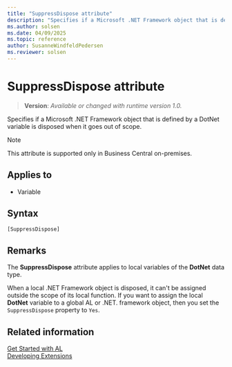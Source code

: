 ```yaml
---
title: "SuppressDispose attribute"
description: "Specifies if a Microsoft .NET Framework object that is defined by a DotNet variable is disposed when it goes out of scope."
ms.author: solsen
ms.date: 04/09/2025
ms.topic: reference
author: SusanneWindfeldPedersen
ms.reviewer: solsen
---
```

[//]: # (START>DO_NOT_EDIT)
[//]: # (IMPORTANT:Do not edit any of the content between here and the END>DO_NOT_EDIT.)
[//]: # (Any modifications should be made in the .xml files in the ModernDev repo.)

# SuppressDispose attribute
> **Version**: _Available or changed with runtime version 1.0._

Specifies if a Microsoft .NET Framework object that is defined by a DotNet variable is disposed when it goes out of scope.

> [!NOTE]
> This attribute is supported only in Business Central on-premises.

## Applies to

- Variable


## Syntax

```AL
[SuppressDispose]
```

[//]: # (IMPORTANT: END>DO_NOT_EDIT)

## Remarks

The **SuppressDispose** attribute applies to local variables of the **DotNet** data type.  

When a local .NET Framework object is disposed, it can't be assigned outside the scope of its local function. If you want to assign the local **DotNet** variable to a global AL or .NET. framework object, then you set the `SuppressDispose` property to `Yes`.

## Related information

[Get Started with AL](../devenv-get-started.md)  
[Developing Extensions](../devenv-dev-overview.md)  